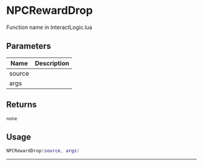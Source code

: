 # NPCRewardDrop

Function name in InteractLogic.lua

## Parameters

| Name   | Description |
| ------ | ----------- |
| source |             |
| args   |             |

## Returns

`none`

## Usage

```lua
NPCRewardDrop(source, args)
```

---

